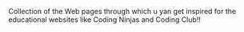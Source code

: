 Collection of the Web pages through which u yan get inspired for the educational websites like Coding Ninjas and Coding Club!! 
